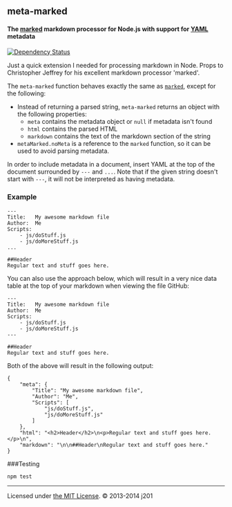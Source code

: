 ## meta-marked
#### The [marked](http://github.com/chjj/marked) markdown processor for Node.js with support for [YAML](http://yaml.org/) metadata

[![Dependency Status](https://david-dm.org/matths/meta-marked.svg)](https://david-dm.org/matths/meta-marked)

Just a quick extension I needed for processing markdown in Node. Props to Christopher Jeffrey for his excellent markdown processor 'marked'.

The `meta-marked` function behaves exactly the same as [`marked`](http://github.com/chjj/marked#usage), except for the following:

- Instead of returning a parsed string, `meta-marked` returns an object with the following properties:
	- `meta` contains the metadata object or `null` if metadata isn't found
	- `html` contains the parsed HTML
	- `markdown` contains the text of the markdown section of the string
- `metaMarked.noMeta` is a reference to the `marked` function, so it can be used to avoid parsing metadata.

In order to include metadata in a document, insert YAML at the top of the document surrounded by `---` and `...`. Note that if the given string doesn't start with `---`, it will not be interpreted as having metadata.

### Example

```
---
Title:   My awesome markdown file
Author:  Me
Scripts:
    - js/doStuff.js
    - js/doMoreStuff.js
...

##Header
Regular text and stuff goes here.
```

You can also use the approach below, which will result in a very nice data table at the top of your markdown when viewing the file GitHub:

```
---
Title:   My awesome markdown file
Author:  Me
Scripts:
    - js/doStuff.js
    - js/doMoreStuff.js
---

##Header
Regular text and stuff goes here.
```

Both of the above will result in the following output:

```
{
	"meta": {
		"Title": "My awesome markdown file",
		"Author": "Me",
		"Scripts": [
			"js/doStuff.js",
			"js/doMoreStuff.js"
		]
	},
	"html": "<h2>Header</h2>\n<p>Regular text and stuff goes here.</p>\n",
	"markdown": "\n\n##Header\nRegular text and stuff goes here."
}
```

###Testing

```
npm test
```

---

Licensed under [the MIT License](http://opensource.org/licenses/MIT). © 2013-2014 j201
